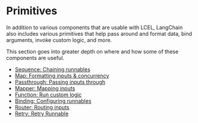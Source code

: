 # Primitives

In addition to various components that are usable with LCEL, LangChain also includes various primitives that help pass around and format data, bind arguments, invoke custom logic, and more.

This section goes into greater depth on where and how some of these components are useful.

- [Sequence: Chaining runnables](/expression_language/primitives/sequence.md)
- [Map: Formatting inputs & concurrency](/expression_language/primitives/map.md)
- [Passthrough: Passing inputs through](/expression_language/primitives/passthrough.md)
- [Mapper: Mapping inputs](/expression_language/primitives/mapper.md)
- [Function: Run custom logic](/expression_language/primitives/function.md)
- [Binding: Configuring runnables](/expression_language/primitives/binding.md)
- [Router: Routing inputs](/expression_language/primitives/router.md)
- [Retry: Retry Runnable](/expression_language/primitives/retry.md)

